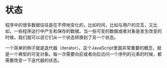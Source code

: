 # 状态

程序中的很多数据往往是在不停地变化的，比如时间，比如与用户的交互，又比如，一些程序运行中产生和保存的数据。当一些可变的数据或者对象是发生改变的时候，我们就可以说它们从一个状态转换到了另一个状态。

一个简单的例子就是迭代器（iterator）。这个JavaScript里面非常重要的概念，就是一个典型的可变对象。每一次需要向前或者向后访问一个序列的元素的时候，都需要改变一下迭代器的状态。

